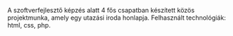 A szoftverfejlesztő képzés alatt 4 fős csapatban készített közös projektmunka, amely egy utazási iroda honlapja.
Felhasznált technológiák: html, css, php.
